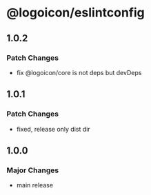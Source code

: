 # @logoicon/eslintconfig

## 1.0.2

### Patch Changes

- fix @logoicon/core is not deps but devDeps

## 1.0.1

### Patch Changes

- fixed, release only dist dir

## 1.0.0

### Major Changes

- main release
